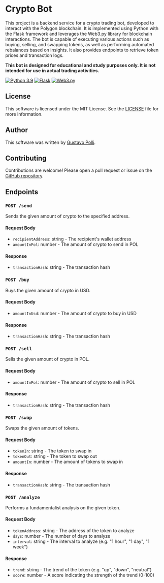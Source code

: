 # Crypto Bot

This project is a backend service for a crypto trading bot, developed to interact with the Polygon blockchain. It is implemented using Python with the Flask framework and leverages the Web3.py library for blockchain interactions. The bot is capable of executing various actions such as buying, selling, and swapping tokens, as well as performing automated rebalances based on insights. It also provides endpoints to retrieve token prices and transaction logs.

**This bot is designed for educational and study purposes only. It is not intended for use in actual trading activities.**

[![Python 3.9](https://img.shields.io/badge/Python-3.9-blue.svg)](https://www.python.org/downloads/release/python-390/)
[![Flask](https://img.shields.io/badge/Flask-2.0.1-green.svg)](https://flask.palletsprojects.com/en/2.0.x/)
[![Web3.py](https://img.shields.io/badge/Web3.py-5.24.0-orange.svg)](https://web3py.readthedocs.io/en/stable/)

## License

This software is licensed under the MIT License. See the [LICENSE](LICENSE.md) file for more information.

## Author

This software was written by [Gustavo Polli](https://github.com/gapolli).

## Contributing

Contributions are welcome! Please open a pull request or issue on the [GitHub repository](https://github.com/gapolli/crypto-bot).

## Endpoints

### `POST /send`

Sends the given amount of crypto to the specified address.

#### Request Body

* `recipientAddress`: string - The recipient's wallet address
* `amountInPol`: number - The amount of crypto to send in POL

#### Response

* `transactionHash`: string - The transaction hash

### `POST /buy`

Buys the given amount of crypto in USD.

#### Request Body

* `amountInUsd`: number - The amount of crypto to buy in USD

#### Response

* `transactionHash`: string - The transaction hash

### `POST /sell`

Sells the given amount of crypto in POL.

#### Request Body

* `amountInPol`: number - The amount of crypto to sell in POL

#### Response

* `transactionHash`: string - The transaction hash

### `POST /swap`

Swaps the given amount of tokens.

#### Request Body

* `tokenIn`: string - The token to swap in
* `tokenOut`: string - The token to swap out
* `amountIn`: number - The amount of tokens to swap in

#### Response

* `transactionHash`: string - The transaction hash

### `POST /analyze`

Performs a fundamentalist analysis on the given token.

#### Request Body

* `tokenAddress`: string - The address of the token to analyze
* `days`: number - The number of days to analyze
* `interval`: string - The interval to analyze (e.g. "1 hour", "1 day", "1 week")

#### Response

* `trend`: string - The trend of the token (e.g. "up", "down", "neutral")
* `score`: number - A score indicating the strength of the trend (0-100)

